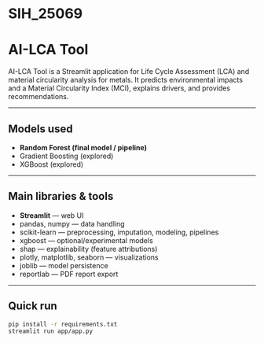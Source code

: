 # SIH_25069

# AI-LCA Tool

AI-LCA Tool is a Streamlit application for Life Cycle Assessment (LCA) and material circularity analysis for metals. It predicts environmental impacts and a Material Circularity Index (MCI), explains drivers, and provides recommendations.

---

## Models used
- **Random Forest (final model / pipeline)**
- Gradient Boosting (explored)
- XGBoost (explored)

---

## Main libraries & tools
- **Streamlit** — web UI  
- pandas, numpy — data handling  
- scikit-learn — preprocessing, imputation, modeling, pipelines  
- xgboost — optional/experimental models  
- shap — explainability (feature attributions)  
- plotly, matplotlib, seaborn — visualizations  
- joblib — model persistence  
- reportlab — PDF report export

---

## Quick run
```bash
pip install -r requirements.txt
streamlit run app/app.py

